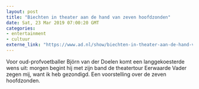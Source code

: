 ```yaml
---
layout: post
title: "Biechten in theater aan de hand van zeven hoofdzonden"
date: Sat, 23 Mar 2019 07:00:20 GMT
categories: 
- entertainment 
- cultuur 
externe_link: "https://www.ad.nl/show/biechten-in-theater-aan-de-hand-van-zeven-hoofdzonden~a95a623d/"
---
```


Voor oud-profvoetballer Björn van der Doelen komt een langgekoesterde wens uit: morgen begint hij met zijn band de theatertour Eerwaarde Vader zegen mij, want ik heb gezondigd. Een voorstelling over de zeven hoofdzonden.
